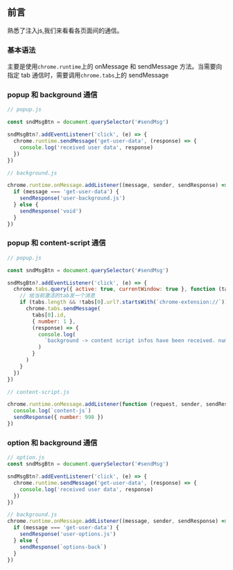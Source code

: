 ## 前言

熟悉了注入js,我们来看看各页面间的通信。

### 基本语法

主要是使用`chrome.runtime`上的 onMessage 和 sendMessage 方法。当需要向指定 tab 通信时，需要调用`chrome.tabs`上的 sendMessage

### popup 和 background 通信

```js
// popup.js

const sndMsgBtn = document.querySelector('#sendMsg')

sndMsgBtn?.addEventListener('click', (e) => {
  chrome.runtime.sendMessage('get-user-data', (response) => {
    console.log('received user data', response)
  })
})
```

```js
// background.js

chrome.runtime.onMessage.addListener((message, sender, sendResponse) => {
  if (message === 'get-user-data') {
    sendResponse('user-background.js')
  } else {
    sendResponse('void')
  }
})
```

### popup 和 content-script 通信

```js
// popup.js

const sndMsgBtn = document.querySelector('#sendMsg')

sndMsgBtn?.addEventListener('click', (e) => {
  chrome.tabs.query({ active: true, currentWindow: true }, function (tabs) {
    // 给当前激活的tab发一个消息
    if (tabs.length && !tabs[0].url?.startsWith(`chrome-extension://`)) {
      chrome.tabs.sendMessage(
        tabs[0].id,
        { number: 1 },
        (response) => {
          console.log(
            `background -> content script infos have been received. number: ${response?.number}`
          )
        }
      )
    }
  })
})
```

```js
// content-script.js

chrome.runtime.onMessage.addListener(function (request, sender, sendResponse) {
  console.log(`content-js`)
  sendResponse({ number: 998 })
})
```

### option 和 background 通信

```js
// option.js
const sndMsgBtn = document.querySelector('#sendMsg')

sndMsgBtn?.addEventListener('click', (e) => {
  chrome.runtime.sendMessage('get-user-data', (response) => {
    console.log('received user data', response)
  })
})
```

```js
// background.js
chrome.runtime.onMessage.addListener((message, sender, sendResponse) => {
  if (message === 'get-user-data') {
    sendResponse('user-options.js')
  } else {
    sendResponse(`options-back`)
  }
})
```
